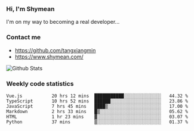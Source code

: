 ### Hi, I'm Shymean

I'm on my way to becoming a real developer...

### Contact me

- <https://github.com/tangxiangmin>
- <https://www.shymean.com/>

![Github Stats](https://github-readme-stats.vercel.app/api?username=tangxiangmin&show_icons=true&theme=dark)


###  Weekly code statistics

<!--START_SECTION:waka-->

```text
Vue.js           20 hrs 12 mins  ███████████░░░░░░░░░░░░░░   44.32 %
TypeScript       10 hrs 52 mins  ██████░░░░░░░░░░░░░░░░░░░   23.86 %
JavaScript       7 hrs 45 mins   ████▒░░░░░░░░░░░░░░░░░░░░   17.00 %
Markdown         2 hrs 33 mins   █▒░░░░░░░░░░░░░░░░░░░░░░░   05.62 %
HTML             1 hr 23 mins    ▓░░░░░░░░░░░░░░░░░░░░░░░░   03.07 %
Python           37 mins         ▒░░░░░░░░░░░░░░░░░░░░░░░░   01.37 %
```

<!--END_SECTION:waka-->